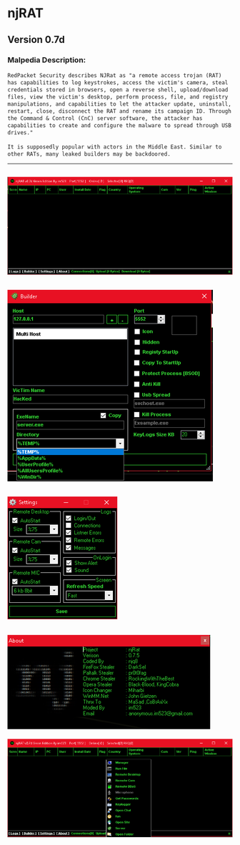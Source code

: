 # njRAT
## Version 0.7d
### Malpedia Description:
```
RedPacket Security describes NJRat as "a remote access trojan (RAT) has capabilities to log keystrokes, access the victim's camera, steal credentials stored in browsers, open a reverse shell, upload/download files, view the victim's desktop, perform process, file, and registry manipulations, and capabilities to let the attacker update, uninstall, restart, close, disconnect the RAT and rename its campaign ID. Through the Command & Control (CnC) server software, the attacker has capabilities to create and configure the malware to spread through USB drives."

It is supposedly popular with actors in the Middle East. Similar to other RATs, many leaked builders may be backdoored.
```
---
![njrat-1](Pictures/njRAT/njrat-1.png)
---
![njrat-2](Pictures/njRAT/njrat-2.png)
---
![njrat-3](Pictures/njRAT/njrat-3.png)
---
![njrat-4](Pictures/njRAT/njrat-4.png)
---
![njrat-5](Pictures/njRAT/njrat-5.png)
